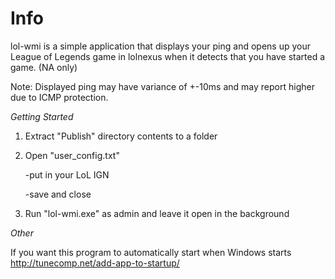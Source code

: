 # Info


lol-wmi is a simple application that displays your ping and opens up your League of Legends game in lolnexus
when it detects that you have started a game. (NA only)

Note: Displayed ping may have variance of +-10ms and may report higher due to ICMP protection.

_Getting Started_

1. Extract "Publish" directory contents to a folder
2. Open "user_config.txt" 

	-put in your LoL IGN
	
	-save and close
	
3. Run "lol-wmi.exe" as admin and leave it open in the background

_Other_

If you want this program to automatically start when Windows starts
http://tunecomp.net/add-app-to-startup/

